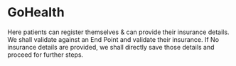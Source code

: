# GoHealth

Here patients can register themselves & can provide their insurance details.
We shall validate against an End Point and validate their insurance.
If No insurance details are provided, we shall directly save those details and proceed for further steps.
